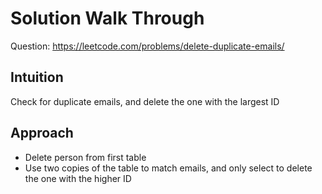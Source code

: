 # Solution Walk Through
Question: https://leetcode.com/problems/delete-duplicate-emails/

## Intuition
Check for duplicate emails, and delete the one with the largest ID

## Approach
- Delete person from first table
- Use two copies of the table to match emails, and only select to delete the one with the higher ID